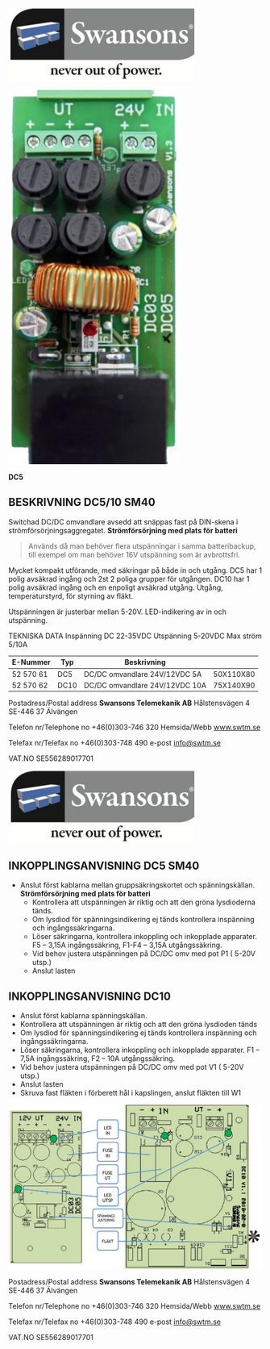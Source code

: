 ![](_page_0_Picture_1.jpeg)

![](_page_0_Picture_2.jpeg)

 **DC5**

## **BESKRIVNING DC5/10 SM40**

Switchad DC/DC omvandlare avsedd att snäppas fast på DIN-skena i strömförsörjningsaggregatet.  **Strömförsörjning med plats för batteri**

> Används då man behöver flera utspänningar i samma batteribackup, till exempel om man behöver 16V utspänning som är avbrottsfri.

Mycket kompakt utförande, med säkringar på både in och utgång. DC5 har 1 polig avsäkrad ingång och 2st 2 poliga grupper för utgången. DC10 har 1 polig avsäkrad ingång och en enpoligt avsäkrad utgång. Utgång, temperaturstyrd, för styrning av fläkt.

Utspänningen är justerbar mellan 5-20V. LED-indikering av in och utspänning.

TEKNISKA DATA Inspänning DC 22-35VDC Utspänning 5-20VDC Max ström 5/10A

| E-Nummer  | Typ  | Beskrivning                    |           |
|-----------|------|--------------------------------|-----------|
| 52 570 61 | DC5  | DC/DC omvandlare 24V/12VDC 5A  | 50X110X80 |
| 52 570 62 | DC10 | DC/DC omvandlare 24V/12VDC 10A | 75X140X90 |

Postadress/Postal address **Swansons Telemekanik AB** Hålstensvägen 4 SE-446 37 Älvängen

Telefon nr/Telephone no +46(0)303-746 320 Hemsida/Webb www.swtm.se

Telefax nr/Telefax no +46(0)303-748 490 e-post info@swtm.se

VAT.NO SE556289017701

![](_page_1_Picture_1.jpeg)

## INKOPPLINGSANVISNING DC5  **SM40**

- Anslut först kablarna mellan gruppsäkringskortet och spänningskällan.  **Strömförsörjning med plats för batteri**
	- Kontrollera att utspänningen är riktig och att den gröna lysdioderna tänds.
	- Om lysdiod för spänningsindikering ej tänds kontrollera inspänning och ingångssäkringarna.
	- Löser säkringarna, kontrollera inkoppling och inkopplade apparater. F5 – 3,15A ingångssäkring, F1-F4 – 3,15A utgångssäkring.
	- Vid behov justera utspänningen på DC/DC omv med pot P1 ( 5-20V utsp.)
	- Anslut lasten

## INKOPPLINGSANVISNING DC10

- Anslut först kablarna spänningskällan.
- Kontrollera att utspänningen är riktig och att den gröna lysdioden tänds
- Om lysdiod för spänningsindikering ej tänds kontrollera inspänning och ingångssäkringarna.
- Löser säkringarna, kontrollera inkoppling och inkopplade apparater. F1 – 7,5A ingångssäkring, F2 – 10A utgångssäkring.
- Vid behov justera utspänningen på DC/DC omv med pot V1 ( 5-20V utsp.)
- Anslut lasten
- Skruva fast fläkten i förberett hål i kapslingen, anslut fläkten till W1

![](_page_1_Figure_17.jpeg)

Postadress/Postal address **Swansons Telemekanik AB** Hålstensvägen 4 SE-446 37 Älvängen

Telefon nr/Telephone no +46(0)303-746 320 Hemsida/Webb www.swtm.se

Telefax nr/Telefax no +46(0)303-748 490 e-post info@swtm.se

VAT.NO SE556289017701